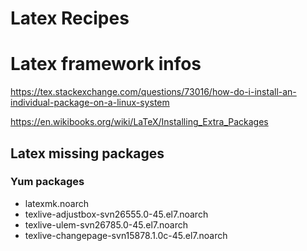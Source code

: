 # Latex Recipes

# Latex framework infos

https://tex.stackexchange.com/questions/73016/how-do-i-install-an-individual-package-on-a-linux-system

https://en.wikibooks.org/wiki/LaTeX/Installing_Extra_Packages

## Latex missing packages

### Yum packages

- latexmk.noarch
- texlive-adjustbox-svn26555.0-45.el7.noarch
- texlive-ulem-svn26785.0-45.el7.noarch
- texlive-changepage-svn15878.1.0c-45.el7.noarch
